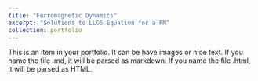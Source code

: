 ```yaml
---
title: "Ferromagnetic Dynamics"
excerpt: "Solutions to LLGS Equation for a FM"
collection: portfolio
---
```


This is an item in your portfolio. It can be have images or nice text. If you name the file .md, it will be parsed as markdown. If you name the file .html, it will be parsed as HTML. 